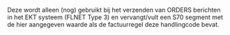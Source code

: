 Deze wordt alleen (nog) gebruikt bij het verzenden van ORDERS berichten in het EKT systeem (FLNET Type 3) en vervangt/vult een S70 segment met de hier aangegeven waarde als de factuurregel deze handlingcode bevat.